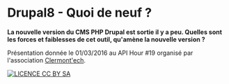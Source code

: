 # Drupal8 - Quoi de neuf ?

__La nouvelle version du CMS PHP Drupal est sortie il y a peu. Quelles sont les forces et faiblesses de cet outil, qu'amène la nouvelle version ?__

Présentation donnée le 01/03/2016 au API Hour #19 organisé par l'association [Clermont'ech](http://clermontech.org/).

[![LICENCE CC BY SA](https://i.creativecommons.org/l/by-sa/4.0/88x31.png)](http://creativecommons.org/licenses/by-sa/4.0/)